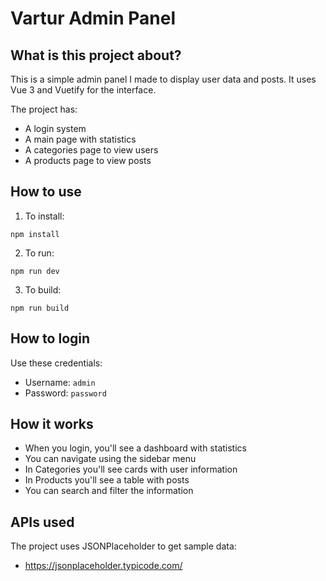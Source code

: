 # Vartur Admin Panel

## What is this project about?

This is a simple admin panel I made to display user data and posts. It uses Vue 3 and Vuetify for the interface.

The project has:
- A login system
- A main page with statistics
- A categories page to view users
- A products page to view posts

## How to use

1. To install:
```
npm install
```

2. To run:
```
npm run dev
```

3. To build:
```
npm run build
```

## How to login

Use these credentials:
- Username: `admin`
- Password: `password`

## How it works

- When you login, you'll see a dashboard with statistics
- You can navigate using the sidebar menu
- In Categories you'll see cards with user information
- In Products you'll see a table with posts
- You can search and filter the information

## APIs used

The project uses JSONPlaceholder to get sample data:
- https://jsonplaceholder.typicode.com/
